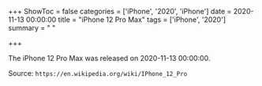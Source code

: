 +++
ShowToc = false
categories = ['iPhone', '2020', 'iPhone']
date = 2020-11-13 00:00:00
title = "iPhone 12 Pro Max"
tags = ['iPhone', '2020']
summary = " "

+++

The iPhone 12 Pro Max was released on 2020-11-13 00:00:00.

Source: `https://en.wikipedia.org/wiki/IPhone_12_Pro`


